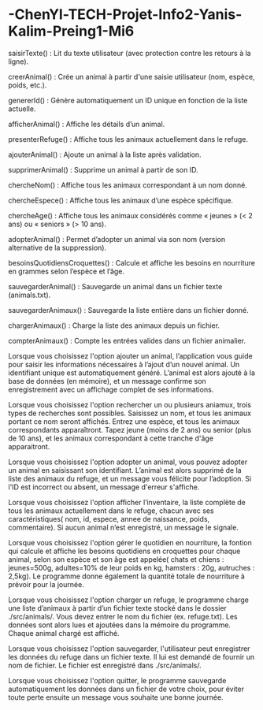 # -ChenYl-TECH-Projet-Info2-Yanis-Kalim-Preing1-Mi6
saisirTexte() : Lit du texte utilisateur (avec protection contre les retours à la ligne).

creerAnimal() : Crée un animal à partir d'une saisie utilisateur (nom, espèce, poids, etc.).

genererId() : Génère automatiquement un ID unique en fonction de la liste actuelle.

afficherAnimal() : Affiche les détails d’un animal.

presenterRefuge() : Affiche tous les animaux actuellement dans le refuge.

ajouterAnimal() : Ajoute un animal à la liste après validation.

supprimerAnimal() : Supprime un animal à partir de son ID.

chercheNom() : Affiche tous les animaux correspondant à un nom donné.

chercheEspece() : Affiche tous les animaux d’une espèce spécifique.

chercheAge() : Affiche tous les animaux considérés comme « jeunes » (< 2 ans) ou « seniors » (> 10 ans).

adopterAnimal() : Permet d’adopter un animal via son nom (version alternative de la suppression).

besoinsQuotidiensCroquettes() : Calcule et affiche les besoins en nourriture en grammes selon l’espèce et l’âge.

sauvegarderAnimal() : Sauvegarde un animal dans un fichier texte (animals.txt).

sauvegarderAnimaux() : Sauvegarde la liste entière dans un fichier donné.

chargerAnimaux() : Charge la liste des animaux depuis un fichier.

compterAnimaux() : Compte les entrées valides dans un fichier animalier.

Lorsque vous choisissez l'option ajouter un animal, l’application vous guide pour saisir les informations nécessaires à l’ajout d’un nouvel animal. Un identifiant unique est automatiquement généré. L’animal est alors ajouté à la base de données (en mémoire), et un message confirme son enregistrement avec un affichage complet de ses informations.

Lorsque vous choisissez l'option rechercher un ou plusieurs aniamux, trois types de recherches sont possibles. Saisissez un nom, et tous les animaux portant ce nom seront affichés. Entrez une espèce, et tous les animaux correspondants apparaîtront. Tapez jeune (moins de 2 ans) ou senior (plus de 10 ans), et les animaux correspondant à cette tranche d'âge apparaitront. 

Lorsque vous choisissez l'option adopter un animal, vous pouvez adopter un animal en saisissant son identifiant. L’animal est alors supprimé de la liste des animaux du refuge, et un message vous félicite pour l’adoption. Si l'ID est incorrect ou absent, un message d'erreur s'affiche.

Lorsque vous choisissez l'option afficher l’inventaire, la liste complète de tous les animaux actuellement dans le refuge, chacun avec ses caractéristiques( nom, id, espece, annee de naissance, poids, commentaire). Si aucun animal n’est enregistré, un message le signale.

Lorsque vous choisissez l'option gérer le quotidien en nourriture, la fontion qui calcule et affiche les besoins quotidiens en croquettes pour chaque animal, selon son espèce et son âge est appelée( chats et chiens : jeunes=500g, adultes=10% de leur poids en kg, hamsters : 20g, autruches : 2,5kg). Le programme donne également la quantité totale de nourriture à prévoir pour la journée.

Lorsque vous choisissez l'option charger un refuge, le programme charge une liste d’animaux à partir d’un fichier texte stocké dans le dossier ./src/animals/. Vous devez entrer le nom du fichier (ex. refuge.txt). Les données sont alors lues et ajoutées dans la mémoire du programme. Chaque animal chargé est affiché.

Lorsque vous choisissez l'option sauvegarder, l'utilisateur peut enregistrer les données du refuge dans un fichier texte. Il lui est demandé de fournir un nom de fichier. Le fichier est enregistré dans ./src/animals/.

Lorsque vous choisissez l'option quitter, le programme sauvegarde automatiquement les données dans un fichier de votre choix, pour éviter toute perte ensuite un message vous souhaite une bonne journée.



